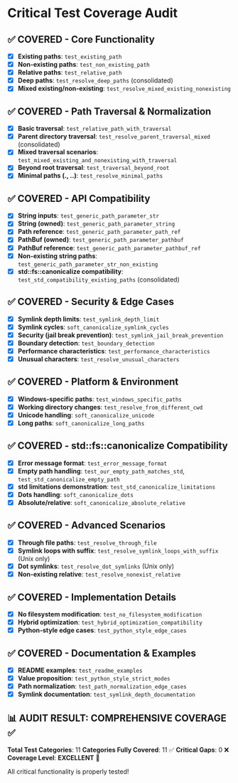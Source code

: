 # Critical Test Coverage Audit

## ✅ COVERED - Core Functionality
- [x] **Existing paths**: `test_existing_path`
- [x] **Non-existing paths**: `test_non_existing_path` 
- [x] **Relative paths**: `test_relative_path`
- [x] **Deep paths**: `test_resolve_deep_paths` (consolidated)
- [x] **Mixed existing/non-existing**: `test_resolve_mixed_existing_nonexisting`

## ✅ COVERED - Path Traversal & Normalization  
- [x] **Basic traversal**: `test_relative_path_with_traversal`
- [x] **Parent directory traversal**: `test_resolve_parent_traversal_mixed` (consolidated)
- [x] **Mixed traversal scenarios**: `test_mixed_existing_and_nonexisting_with_traversal`
- [x] **Beyond root traversal**: `test_traversal_beyond_root`
- [x] **Minimal paths (., ..)**: `test_resolve_minimal_paths`

## ✅ COVERED - API Compatibility
- [x] **String inputs**: `test_generic_path_parameter_str`
- [x] **String (owned)**: `test_generic_path_parameter_string`
- [x] **Path reference**: `test_generic_path_parameter_path_ref`
- [x] **PathBuf (owned)**: `test_generic_path_parameter_pathbuf`
- [x] **PathBuf reference**: `test_generic_path_parameter_pathbuf_ref`
- [x] **Non-existing string paths**: `test_generic_path_parameter_str_non_existing`
- [x] **std::fs::canonicalize compatibility**: `test_std_compatibility_existing_paths` (consolidated)

## ✅ COVERED - Security & Edge Cases
- [x] **Symlink depth limits**: `test_symlink_depth_limit`
- [x] **Symlink cycles**: `soft_canonicalize_symlink_cycles`
- [x] **Security (jail break prevention)**: `test_symlink_jail_break_prevention`
- [x] **Boundary detection**: `test_boundary_detection`
- [x] **Performance characteristics**: `test_performance_characteristics`
- [x] **Unusual characters**: `test_resolve_unusual_characters`

## ✅ COVERED - Platform & Environment
- [x] **Windows-specific paths**: `test_windows_specific_paths`
- [x] **Working directory changes**: `test_resolve_from_different_cwd`
- [x] **Unicode handling**: `soft_canonicalize_unicode`
- [x] **Long paths**: `soft_canonicalize_long_paths`

## ✅ COVERED - std::fs::canonicalize Compatibility
- [x] **Error message format**: `test_error_message_format`
- [x] **Empty path handling**: `test_our_empty_path_matches_std`, `test_std_canonicalize_empty_path`
- [x] **std limitations demonstration**: `test_std_canonicalize_limitations`
- [x] **Dots handling**: `soft_canonicalize_dots`
- [x] **Absolute/relative**: `soft_canonicalize_absolute_relative`

## ✅ COVERED - Advanced Scenarios
- [x] **Through file paths**: `test_resolve_through_file`
- [x] **Symlink loops with suffix**: `test_resolve_symlink_loops_with_suffix` (Unix only)
- [x] **Dot symlinks**: `test_resolve_dot_symlinks` (Unix only)
- [x] **Non-existing relative**: `test_resolve_nonexist_relative`

## ✅ COVERED - Implementation Details
- [x] **No filesystem modification**: `test_no_filesystem_modification`
- [x] **Hybrid optimization**: `test_hybrid_optimization_compatibility`
- [x] **Python-style edge cases**: `test_python_style_edge_cases`

## ✅ COVERED - Documentation & Examples
- [x] **README examples**: `test_readme_examples`
- [x] **Value proposition**: `test_python_style_strict_modes`
- [x] **Path normalization**: `test_path_normalization_edge_cases`
- [x] **Symlink documentation**: `test_symlink_depth_documentation`

## 📊 AUDIT RESULT: COMPREHENSIVE COVERAGE ✅

**Total Test Categories**: 11
**Categories Fully Covered**: 11 ✅
**Critical Gaps**: 0 ❌
**Coverage Level**: **EXCELLENT** 🎯

All critical functionality is properly tested!
